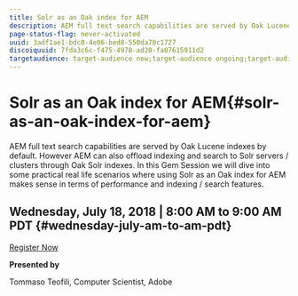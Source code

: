 ```yaml
---
title: Solr as an Oak index for AEM
description: AEM full text search capabilities are served by Oak Lucene indexes by default. However AEM can also offload indexing and search to Solr servers / clusters through Oak Solr indexes. In this Gem Session we will dive into some practical real life scenarios where using Solr as an Oak index for AEM makes sense in terms of performance and indexing / search features.    
page-status-flag: never-activated
uuid: 3adf1ae1-bdc0-4e06-bed8-550da70c1727
discoiquuid: 7fda3c6c-f475-4978-ad20-fa07615911d2
targetaudience: target-audience new;target-audience ongoing;target-audience upgrader
---
```


# Solr as an Oak index for AEM{#solr-as-an-oak-index-for-aem}

AEM full text search capabilities are served by Oak Lucene indexes by default. However AEM can also offload indexing and search to Solr servers / clusters through Oak Solr indexes. In this Gem Session we will dive into some practical real life scenarios where using Solr as an Oak index for AEM makes sense in terms of performance and indexing / search features.

## Wednesday, July 18, 2018 | 8:00 AM to 9:00 AM PDT {#wednesday-july-am-to-am-pdt}

[Register Now](https://www.meetup.com/AEM-Technologist-Group/events/251918913/) 

**Presented by**

Tommaso Teofili, Computer Scientist, Adobe 
